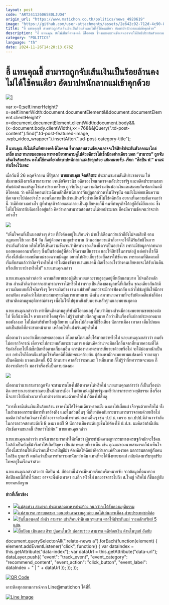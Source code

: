 ```yaml
---
layout: post
code: "ART24112606580LJUO4"
origin_url: "https://www.matichon.co.th/politics/news_4920619"
image: "https://github.com/user-attachments/assets/2e642c92-712d-4c90-865a-62094e027d6f"
title: "อี้ แทนคุณชี้ สามารถถูกจับเส้นเงินเป็นร้อยล้านคงไม่ได้ใช้คนเดียว อัดบาปหนักลากแม่เข้าคุกด้วย"
description: "อี้ แทนคุณ ยังไม่เห็นทิศทางคดี ดิไอคอน ชี้หากสอบสวนชัดเจนอาจจะให้สิทธิประกันตัวออกมาไกล่เกลี่ย แนะ ทนายบอสพอล"
category: "POLITICS"
language: "th"
date: 2024-11-26T14:20:13.676Z
---
```


# อี้ แทนคุณชี้ สามารถถูกจับเส้นเงินเป็นร้อยล้านคงไม่ได้ใช้คนเดียว อัดบาปหนักลากแม่เข้าคุกด้วย

[![](https://www.matichon.co.th/wp-content/uploads/2024/11/1-330.jpg "1")](https://www.matichon.co.th/wp-content/uploads/2024/11/1-330.jpg)

var x=0;self.innerHeight?x=self.innerWidth:document.documentElement&&document.documentElement.clientHeight?x=document.documentElement.clientWidth:document.body&&(x=document.body.clientWidth),x<=768&&jQuery(".td-post-content").find(".td-post-featured-image, .wpb\_video\_wrapper").insertAfter(".ud-post-category-title");

**อี้ แทนคุณ ยังไม่เห็นทิศทางคดี ดิไอคอน ชี้หากสอบสวนชัดเจนอาจจะให้สิทธิประกันตัวออกมาไกล่เกลี่ย แนะ ทนายบอสพอล หาทางเยียวยาควบคู่ไปด้วยดีกว่าไล่เช็กบิลอย่างเดียว บอก “สามารถ” ถูกจับเส้นเงินร้อยล้าน คงไม่ใช้คนเดียวอัดบาปหนักลากแม่เข้าคุกด้วย แย้มหมายจับ-เรียก “ศิลปิน ฟ.” มาแน่ ทำเรื่องไว้เยอะ**

เมื่อวันที่ 26 พฤศจิกายน ที่รัฐสภา **นายแทนคุณ จิตต์อิสระ** ประธานชมรมสันติประชาธรรม ให้สัมภาษณ์ถึงกรณีนายสามารถ เจนชัยจิตรวนิช อดีตรองโฆษกพรรคพลังประชารัฐ และอดีตประธานสมาพันธ์ต่อต้านแชร์ลูกโซ่แห่งประเทศไทย ถูกจับในฐานความผิดร่วมกันฟอกเงินและสมคบกันฟอกเงินคดีดิไอคอน ว่า คดีดิไอคอนประเด็นหลักที่ดำเนินการกับผู้ถูกกล่าวหาในปัจจุบัน ตนยังไม่ค่อยเห็นความชัดเจนจะไปต่ออย่างไร ตอนนี้กลายเป็นส่วนเกินหรือส่วนอื่นที่ไม่ใช่คดีหลัก อยากเห็นความชัดเจนกว่านี้ ว่ามีทิศทางอย่างไร ผู้ที่ทำธุรกิจด้วยและกลายเป็นผู้เสียหายก็มี คนที่ทำธุรกิจได้อยู่ก็ยังมีอีกเยอะ ซึ่งได้ไปให้การกับดีเอสไออยู่แล้ว คิดว่าหากสามารถสอบสวนได้พอประมาณ ก็คงมีความชัดเจนว่าจะทำอย่างไร

![](https://www.matichon.co.th/wp-content/uploads/2024/11/S__50995308_0.jpg)

“เห็นใจคนที่เป็นบอสต่างๆ ด้วย ที่ยังต้องอยู่ในเรือนจำ ผ่านไปเดือนกว่าแล้วก็ยังไม่จบเสียที ตามกฎหมายใช้เวลา 84 วัน ก็อยู่ด้วยความทุกข์ทรมาน ถ้าพอสมควรแล้วก็อาจจะให้ได้รับสิทธิในการประกันตัวด้วย หรือให้ได้เห็นความชัดเจนว่าทิศทางของเรื่องนี้ควรเป็นอย่างไร เพราะมีข้อมูลจากทนายบอสพอลออกมาเรื่อยๆ ซึ่งเป็นข้อต่อสู้ที่ต้องให้ความเป็นธรรม และให้สิทธิในการต่อสู้ แต่อย่างไรก็ดี เรื่องนี้ยังมีความหมิ่นเหม่ของความผิดถูก อยากให้ฝ่ายเกี่ยวข้องสื่อสารให้ชัดเจน เพราะคนที่ติดตามก็เริ่มสับสนแล้วว่าผิดจริงหรือไม่ ทำไมต้องขังเขานานขนาดนี้ ผิดเรื่องอะไรบ้างคนเสียหายจะได้รับเงินคืนหรือเยียวยาบ้างหรือไม่” นายแทนคุณกล่าว

นายแทนคุณกล่าวต่อว่า ความเสียหายของผู้เสียหายแต่ละรายสูงสุดอยู่ที่หลักแสนบาท ไปจนถึงหลักล้าน ส่วนตัวคิดว่าอาจจะสามารถเจรจาได้หรือไม่ เพราะเป็นเรื่องของมูลหนี้ที่เกิดขึ้น ขณะเดียวกันถ้ามีความผิดแบบตั้งใจผิดจริงๆ ใครจะผิดบ้าง เช่น แม่ข่ายที่บอกว่าจะมีการฟ้องกลับ แล้วไปข่มขู่กันให้มีการถอนฟ้อง ตนคิดว่าไม่เหมาะสมเพราะผิดมารยาททนาย ดังนั้น สภาทนายความที่จะรับฟ้องคดีแพ่งก็ต้องเข้ามาติดตามดูพฤติการณ์ต่างๆ เพื่อไม่ให้ไปยุ่งเหยิงกับพยานหลักฐานและพยานบุคคล

นายแทนคุณกล่าวว่า เท่าที่ตนติดตามดูบริษัทดิไอคอนอยู่ ก็พบว่ามีบางส่วนมีความพยายามขายของต่อไป ซึ่งก็น่าเห็นใจ หากเขาทำโดยสุจริต ไม่รู้ว่าเข้าข่ายผิดกฎหมาย ถือว่าเป็นเรื่องที่แปลกประหลาดมาก พอพังลงมา ไม่ใช่แต่บริษัทหรือผู้เสียหาย แต่โยงไปถึงคนที่มีชื่อเสียง นักการเมือง เทวดา เต็มไปหมด แต่เป็นข้อดีที่กระชากหน้ากาก เหลือบไรที่แฝงเร้นอยู่หรือไม่

เมื่อถามว่า มองว่าเมื่อบอสพอลออกมา มีโอกาสไกล่เกลี่ยได้มากกว่าหรือไม่ นายแทนคุณกล่าวว่า ตนยังไม่อยากวิจารณ์ เดี๋ยวจะไปกระทบกับกระบวนการ แต่ตนคิดว่าน่าจะมีกลไกอื่นจากที่ทนายความที่ได้รับคำสั่งมาไปไล่เช็กบิลหรือตามเก็บคนอื่น ควรต้องหามาตรการเยียวยาด้วยหรือไม่ จะได้ผ่อนหนักเป็นเบา อย่างไรก็ดีกรณีแชร์ลูกโซ่หรือคดีที่มีลักษณะคล้ายกัน ผู้ต้องหามักจะพยายามแปลงคดี จากอาญาเป็นคดีแพ่ง บางคนติดหนี้ 60 ล้านบาท ศาลสั่งชำระคนละ 1 หมื่นบาท ก็ไม่รู้ว่ากี่ทศวรรษจะหมด ก็ต้องระมัดระวัง มองว่าเรื่องนี้เป็นดาบสองคม

![](https://www.matichon.co.th/wp-content/uploads/2024/11/S__50995306_0.jpg)

เมื่อถามว่านายสามารถถูกจับ จะสามารถโยงไปถึงเทวดาได้หรือไม่ นายแทนคุณกล่าวว่า ก็เป็นเรื่องน่าคิด เพราะนายสามารถเคยเป็นนักการเมือง ในตำแหน่งผู้ช่วยรัฐมนตรีว่าการกระทรวงยุติธรรม ซึ่งเรื่องนี้จะสาวไปถึงช่วงเวลาที่เขาดำรงตำแหน่งด้วยหรือไม่ ก็ต้องไปสืบดู

“การที่เขามีเส้นเงินเป็นร้อยล้าน เขาคงไม่ได้ใช้คนเดียวหรอกมั้ง คงเอาไปเผื่อแผ่ เจือจุนด้วยหรือไม่ ทั้งในส่วนของกรรมาธิการที่เขาอ้างถึง และในส่วนอื่นๆ ที่เกี่ยวข้องกับกระบวนการตรวจสอบด้วยหรือไม่ ผมคิดว่าถ้าเส้นเงินสาวไปถึงอาจจะต้องพึ่งพาหน่วยงานอื่นๆ เช่น ป.ป.ช. เพราะ บก.ปปป.มีอำนาจจำกัด ในการตรวจสอบระดับซี 8 ลงมา แต่ซี 9 นักการเมืองระดับสูงขึ้นไปต้องใช้ ป.ป.ช. ผมคิดว่าถ้ามีเส้นเงินชัดเจนขนาดนี้ เรียกว่าไม่พ้น” นายแทนคุณกล่าว

นายแทนคุณกล่าวว่า กรณีนายสามารถทำให้เห็นว่า ผู้กระทำผิดอาชญากรรมทางเศรษฐกิจมักจะใช้คนใกล้ตัวเป็นบัญชีม้าจึงทำให้เกิดปัญหา เป็นสภาพแบบที่เราเห็น เช่น คุณแม่ของนายสามารถก็น่าเห็นใจ เรื่องนี้สะท้อนให้เห็นว่าคนที่จะหาบัญชีม้า ต้องคิดให้ดีอย่าคิดว่าเอาแค่ตัวเองรอด ผลกรรมตกอยู่กับคนใกล้ชิด บุพการี ตนคิดว่าเป็นการทำกรรมหนักกว่าเดิม แทนที่จะได้พึ่งพายามแก่ กลับต้องมารับทุกข์รับโทษอยู่ในเรือนจำด้วย

นายแทนคุณกล่าวด้วยว่า ศิลปิน ฟ. สัปดาห์นี้น่าจะมีหมายเรียกหรือหมายจับ จากข้อมูลที่ตนทราบศิลปินคนนี้ก็ทำไว้เยอะ อาจจะพึ่งพิงเทวดา ส.เล็ก หรือไม่ และอาจสาวไปถึง ส.ใหญ่ หรือไม่ ก็ขึ้นอยู่กับพยานหลักฐาน

#### ข่าวที่เกี่ยวข้อง

*   [![](https://www.matichon.co.th/wp-content/uploads/2024/11/gdff14-wed.jpg)แม่สุดห่วง สามารถ ประกาศอดอาหารประท้วง จนกว่าจะได้รับความยุติธรรม](https://www.matichon.co.th/local/crime/news_4921788)
*   [![](https://www.matichon.co.th/wp-content/uploads/2024/11/gdff8-wed.jpg)แม่สามารถ กราบขอขมา วอนอย่าเอาความลูกชาย ขอได้เล่นการเมือง-ช่วยประเทศชาติต่อ](https://www.matichon.co.th/local/news_4921631)
*   [![](https://www.matichon.co.th/wp-content/uploads/2024/11/gdff7-wed.jpg)วันนี้นอนคุก! ส่งตัว สามารถ เข้าเรือนจำพิเศษกรุงเทพ ศาลให้ประกันแม่ วางหลักทรัพย์ 5 แสน](https://www.matichon.co.th/local/crime/news_4921584) 
*   [![](https://www.matichon.co.th/wp-content/uploads/2024/11/S__134788.jpg)บิ๊กป้อม เมินตอบ สิระ ปูดคนในป่า ต่อสายช่วย สามารถ คดีฟอกเงิน ด้านไพบูลย์ อัดยับ](https://www.matichon.co.th/politics/news_4921127)

document.querySelectorAll(".relate-news a").forEach(function(element) { element.addEventListener("click", function() { var dataIndex = this.getAttribute("data-index"); var dataUrl = this.getAttribute("data-url"); dataLayer.push({ "event": "track\_event", "event\_category": "recommend\_content", "event\_action": "click\_button", "event\_label": dataIndex + " | " + dataUrl }); }); });

[![QR Code](https://www.matichon.co.th/wp-content/uploads/2023/07/wob1371z.jpg)](https://lin.ee/ht0nDxX)

เกาะติดทุกสถานการณ์จาก Line@matichon ได้ที่นี่

[![Line Image](https://www.matichon.co.th/wp-content/uploads/2023/07/th.png)](https://lin.ee/ht0nDxX)